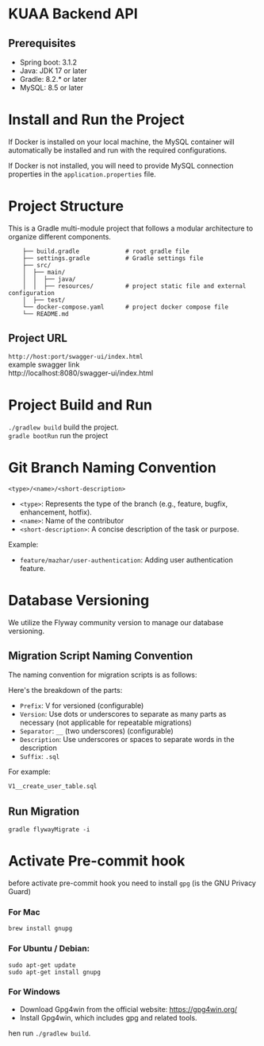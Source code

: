 # KUAA Backend API


## Prerequisites

- Spring boot: 3.1.2
- Java: JDK 17 or later
- Gradle: 8.2.* or later
- MySQL: 8.5 or later

# Install and Run the Project
If Docker is installed on your local machine, the MySQL container will automatically be installed and run with the required configurations.

If Docker is not installed, you will need to provide MySQL connection properties in the `application.properties` file.

# Project Structure
This is a Gradle multi-module project that follows a modular architecture to organize different components.


        ├── build.gradle             # root gradle file
        ├── settings.gradle          # Gradle settings file
        ├── src/
        │  ├── main/
        │  │  ├── java/
        │  │  ├── resources/         # project static file and external configuration
        │  ├── test/
        └── docker-compose.yaml      # project docker compose file
        └── README.md

## Project URL
`http://host:port/swagger-ui/index.html` <br>
example swagger link <br>
http://localhost:8080/swagger-ui/index.html


# Project Build and Run
`./gradlew build` build the project. <br>
`gradle bootRun`  run the project



# Git Branch Naming Convention
 `<type>/<name>/<short-description>`
- `<type>`: Represents the type of the branch (e.g., feature, bugfix, enhancement, hotfix).
- `<name>`: Name of the contributor
- `<short-description>`: A concise description of the task or purpose.

Example:
- `feature/mazhar/user-authentication`: Adding user authentication feature.

# Database Versioning

We utilize the Flyway community version to manage our database versioning.

## Migration Script Naming Convention

The naming convention for migration scripts is as follows:

Here's the breakdown of the parts: <br>

- `Prefix`: V for versioned (configurable)
- `Version`: Use dots or underscores to separate as many parts as necessary (not applicable for repeatable migrations)
- `Separator`: `__` (two underscores) (configurable)
- `Description`: Use underscores or spaces to separate words in the description
- `Suffix`: `.sql`

For example:

```sql
V1__create_user_table.sql
```
 ## Run Migration
`gradle flywayMigrate -i`

# Activate Pre-commit hook
before activate pre-commit hook you need to install `gpg` (is the GNU Privacy Guard)

### For Mac
```
brew install gnupg

```

### For Ubuntu / Debian:

```
sudo apt-get update
sudo apt-get install gnupg

```
### For Windows
- Download Gpg4win from the official website: https://gpg4win.org/
- Install Gpg4win, which includes gpg and related tools.

hen run `./gradlew build`.



